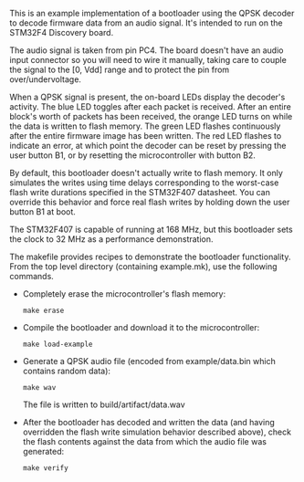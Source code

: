 This is an example implementation of a bootloader using the QPSK decoder to
decode firmware data from an audio signal. It's intended to run on the
STM32F4 Discovery board.

The audio signal is taken from pin PC4. The board doesn't have an audio input
connector so you will need to wire it manually, taking care to couple the
signal to the [0, Vdd] range and to protect the pin from over/undervoltage.

When a QPSK signal is present, the on-board LEDs display the decoder's
activity. The blue LED toggles after each packet is received. After an
entire block's worth of packets has been received, the orange LED turns on
while the data is written to flash memory. The green LED flashes continuously
after the entire firmware image has been written. The red LED flashes to
indicate an error, at which point the decoder can be reset by pressing the
user button B1, or by resetting the microcontroller with button B2.

By default, this bootloader doesn't actually write to flash memory. It only
simulates the writes using time delays corresponding to the worst-case flash
write durations specified in the STM32F407 datasheet. You can override this
behavior and force real flash writes by holding down the user button B1
at boot.

The STM32F407 is capable of running at 168 MHz, but this bootloader sets the
clock to 32 MHz as a performance demonstration.

The makefile provides recipes to demonstrate the bootloader functionality.
From the top level directory (containing example.mk), use the following
commands.

- Completely erase the microcontroller's flash memory:

      make erase

- Compile the bootloader and download it to the microcontroller:

      make load-example

- Generate a QPSK audio file (encoded from example/data.bin which contains
  random data):

      make wav

  The file is written to build/artifact/data.wav

- After the bootloader has decoded and written the data (and having overridden
  the flash write simulation behavior described above), check the flash
  contents against the data from which the audio file was generated:

      make verify
